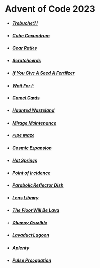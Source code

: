 # Advent of Code 2023

* ##### [Trebuchet?!](https://github.com/iliyaYanev/advent-of-code-2023/tree/master/src/main/java/day_01)
* ##### [Cube Conundrum](https://github.com/iliyaYanev/advent-of-code-2023/tree/master/src/main/java/day_02)
* ##### [Gear Ratios](https://github.com/iliyaYanev/advent-of-code-2023/tree/master/src/main/java/day_03)
* ##### [Scratchcards](https://github.com/iliyaYanev/advent-of-code-2023/tree/master/src/main/java/day_04)
* ##### [If You Give A Seed A Fertilizer](https://github.com/iliyaYanev/advent-of-code-2023/tree/master/src/main/java/day_05)
* ##### [Wait For It](https://github.com/iliyaYanev/advent-of-code-2023/tree/master/src/main/java/day_06)
* ##### [Camel Cards](https://github.com/iliyaYanev/advent-of-code-2023/tree/master/src/main/java/day_07)
* ##### [Haunted Wasteland](https://github.com/iliyaYanev/advent-of-code-2023/tree/master/src/main/java/day_08)
* ##### [Mirage Maintenance](https://github.com/iliyaYanev/advent-of-code-2023/tree/master/src/main/java/day_09)
* ##### [Pipe Maze](https://github.com/iliyaYanev/advent-of-code-2023/tree/master/src/main/java/day_10)
* ##### [Cosmic Expansion](https://github.com/iliyaYanev/advent-of-code-2023/tree/master/src/main/java/day_11)
* ##### [Hot Springs](https://github.com/iliyaYanev/advent-of-code-2023/tree/master/src/main/java/day_12)
* ##### [Point of Incidence](https://github.com/iliyaYanev/advent-of-code-2023/tree/master/src/main/java/day_13)
* ##### [Parabolic Reflector Dish](https://github.com/iliyaYanev/advent-of-code-2023/tree/master/src/main/java/day_14)
* ##### [Lens Library](https://github.com/iliyaYanev/advent-of-code-2023/tree/master/src/main/java/day_15)
* ##### [The Floor Will Be Lava](https://github.com/iliyaYanev/advent-of-code-2023/tree/master/src/main/java/day_16)
* ##### [Clumsy Crucible](https://github.com/iliyaYanev/advent-of-code-2023/tree/master/src/main/java/day_17)
* ##### [Lavaduct Lagoon](https://github.com/iliyaYanev/advent-of-code-2023/tree/master/src/main/java/day_18)
* ##### [Aplenty](https://github.com/iliyaYanev/advent-of-code-2023/tree/master/src/main/java/day_19)
* ##### [Pulse Propagation](https://github.com/iliyaYanev/advent-of-code-2023/tree/master/src/main/java/day_20)
